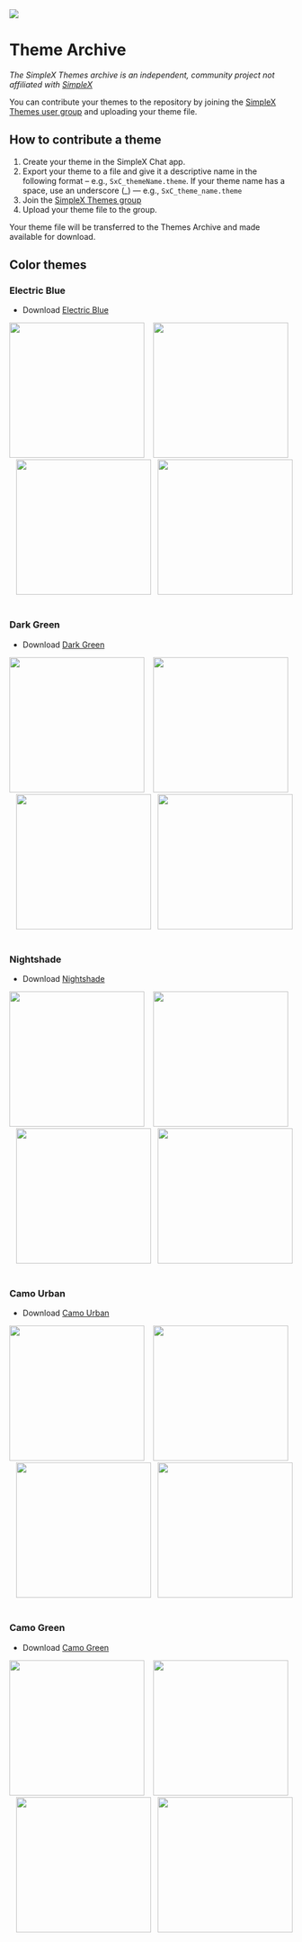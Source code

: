 <img src="./resources/logo-light.png">

# Theme Archive

_The SimpleX Themes archive is an independent, community project not affiliated with [SimpleX](https://simplex.chat)_

You can contribute your themes to the repository by joining the [SimpleX Themes user group](https://simplex.chat/contact#/?v=1-4&smp=smp%3A%2F%2Fhpq7_4gGJiilmz5Rf-CswuU5kZGkm_zOIooSw6yALRg%3D%40smp5.simplex.im%2F04eqwRF_Vc9Oro_F2Qdvkfr0q6UnUUno%23%2F%3Fv%3D1-2%26dh%3DMCowBQYDK2VuAyEAdPWniExJ8QNQcs1nxfkJkUnDZvkZb-XqUHHmnKPVwRY%253D%26srv%3Djjbyvoemxysm7qxap7m5d5m35jzv5qq6gnlv7s4rsn7tdwwmuqciwpid.onion&data=%7B%22type%22%3A%22group%22%2C%22groupLinkId%22%3A%22G5jkKnmuXucgF7ABU0dq_w%3D%3D%22%7D) and uploading your theme file. 

## How to contribute a theme

1. Create your theme in the SimpleX Chat app. 
2. Export your theme to a file and give it a descriptive name in the following format – e.g., `SxC_themeName.theme`. If your theme name has a space, use an underscore (_) — e.g., `SxC_theme_name.theme`
3. Join the [SimpleX Themes group](https://simplex.chat/contact#/?v=1-4&smp=smp%3A%2F%2Fhpq7_4gGJiilmz5Rf-CswuU5kZGkm_zOIooSw6yALRg%3D%40smp5.simplex.im%2F04eqwRF_Vc9Oro_F2Qdvkfr0q6UnUUno%23%2F%3Fv%3D1-2%26dh%3DMCowBQYDK2VuAyEAdPWniExJ8QNQcs1nxfkJkUnDZvkZb-XqUHHmnKPVwRY%253D%26srv%3Djjbyvoemxysm7qxap7m5d5m35jzv5qq6gnlv7s4rsn7tdwwmuqciwpid.onion&data=%7B%22type%22%3A%22group%22%2C%22groupLinkId%22%3A%22G5jkKnmuXucgF7ABU0dq_w%3D%3D%22%7D)
4. Upload your theme file to the group.

Your theme file will be transferred to the Themes Archive and made available for download. 

## Color themes

<!-- Copy the following block for your theme, customize it, append it to the bottom of the file, and remove the comment tags to make it live. Do NOT edit this block. MAKE A COPY. 
    ### Your theme name
    Download [Your theme](./themes/example.theme)
    <img src="./themes/example-chats.png" width="240"> &nbsp;&nbsp; <img src="./themes/example-conversation.png" width="240"> &nbsp;&nbsp; <img src="./themes/example-settings.png" width="240"> &nbsp;&nbsp;
-->

<!--
### Dark Blue theme (included)
* Download [Dark Blue theme](./themes/example.theme)

<img src="./themes/example-chats.png" width="240"> &nbsp;&nbsp; <img src="./themes/example-conversation.png" width="240"> &nbsp;&nbsp; <img src="./themes/example-settings.png" width="240">
-->

 ### Electric Blue
* Download [Electric Blue](./themes/SxC_electricBlue.theme)
 
 <img src="./screenshots/SxC_ElectricBlue01.jpg" width="240"> &nbsp;&nbsp; <img src="./screenshots/SxC_ElectricBlue02.jpg" width="240"> &nbsp;&nbsp; <img src="./screenshots/SxC_ElectricBlue03.jpg" width="240"> &nbsp;&nbsp;<img src="./screenshots/SxC_ElectricBlue04.jpg" width="240"> &nbsp;&nbsp;

### Dark Green
* Download [Dark Green](./themes/SxC_darkGreen.theme)

 <img src="./screenshots/SxC_darkGreen_screenshot01.png" width="240"> &nbsp;&nbsp; <img src="./screenshots/SxC_darkGreen_screenshot02.png" width="240"> &nbsp;&nbsp; <img src="./screenshots/SxC_darkGreen_screenshot03.png" width="240"> &nbsp;&nbsp;<img src="./screenshots/SxC_darkGreen_screenshot04.png" width="240"> &nbsp;&nbsp;
 
 ### Nightshade
* Download [Nightshade](./themes/SxC_Nightshade.theme)

 <img src="./screenshots/SxC_Nightshade01.jpg" width="240"> &nbsp;&nbsp; <img src="./screenshots/SxC_Nightshade02.jpg" width="240"> &nbsp;&nbsp; <img src="./screenshots/SxC_Nightshade03.jpg" width="240"> &nbsp;&nbsp;<img src="./screenshots/SxC_Nightshade04.jpg" width="240"> &nbsp;&nbsp;

### Camo Urban
* Download [Camo Urban](./themes/SxC_camoUrban.theme)

 <img src="./screenshots/SxC_camoUrban01.jpg" width="240"> &nbsp;&nbsp; <img src="./screenshots/SxC_camoUrban02.jpg" width="240"> &nbsp;&nbsp; <img src="./screenshots/SxC_camoUrban03.jpg" width="240"> &nbsp;&nbsp;<img src="./screenshots/SxC_camoUrban04.jpg" width="240"> &nbsp;&nbsp;

### Camo Green
* Download [Camo Green](./themes/SxC_camoGreen.theme)

 <img src="./screenshots/SxC_camoGreen01.jpg" width="240"> &nbsp;&nbsp; <img src="./screenshots/SxC_camoGreen02.jpg" width="240"> &nbsp;&nbsp; <img src="./screenshots/SxC_camoGreen03.jpg" width="240"> &nbsp;&nbsp;<img src="./screenshots/SxC_camoGreen04.jpg" width="240"> &nbsp;&nbsp;
